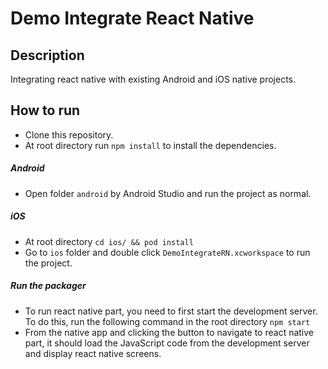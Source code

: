 # Demo Integrate React Native

## Description
Integrating react native with existing Android and iOS native projects.

## How to run
* Clone this repository.
* At root directory run `npm install` to install the dependencies.
##### Android
* Open folder `android` by Android Studio and run the project as normal.
##### iOS
* At root directory `cd ios/ && pod install`
* Go to `ios` folder and double click `DemoIntegrateRN.xcworkspace` to run the project.
##### Run the packager
* To run react native part, you need to first start the development server. To do this, run the following command in the root directory `npm start`
* From the  native app and clicking the button to navigate to react native part, it should load the JavaScript code from the development server and display react native screens.


